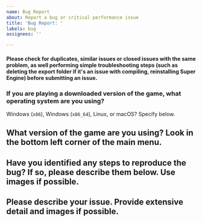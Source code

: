 ```yaml
---
name: Bug Report
about: Report a bug or critical performance issue
title: 'Bug Report: '
labels: bug
assignees: ''

---
```


#### Please check for duplicates, similar issues or closed issues with the same problem, as well performing simple troubleshooting steps (such as deleting the export folder if it's an issue with compiling, reinstalling Super Engine) before submitting an issue.

### If you are playing a downloaded version of the game, what operating system are you using?
Windows (`x86`), Windows (`x86_64`), Linux, or macOS? Specify below.

## What version of the game are you using? Look in the bottom left corner of the main menu.

## Have you identified any steps to reproduce the bug? If so, please describe them below. Use images if possible.

## Please describe your issue. Provide extensive detail and images if possible.
